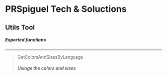 # PRSpiguel Tech & Soluctions
## Utils Tool
##### Exported functions
---------------------------
> GetColorsAndSizesByLanguage
>
> ##### Usings the colors and sizes

